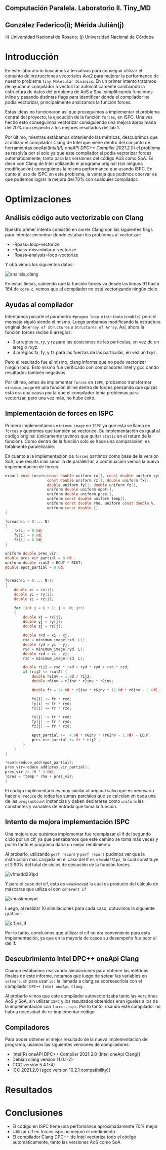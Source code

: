 ## Computación Paralela. Laboratorio II. Tiny_MD
## González Federico(i); Mérida Julián(j)

(i) Universidad Nacional de Rosario; (j) Universidad Nacional de Córdoba


# Introducción

En este laboratorio buscamos alternativas para conseguir utilizar el conjunto de instrucciones vectoriales Avx2 para mejorar la performance de nuestro problema `Tiny Molecular Dinamics`. En un primer intento tratamos de ayudar al compilador a vectorizar automáticamente cambiando la estructura de datos del problema de AoS a Soa, simplificando funciones inline y pasando distintas flags para identificar donde el compilador no podía vectorizar, principalmente analizamos la función forces.

Estas ideas no funcionaron así que proseguimos a implementar el problema central del proyecto, la ejecución de la función `forces`, en ISPC. Una vez hecho esto conseguimos vectorizar consiguiendo una mejora aproximada del 70% con respecto a los mejores resultados del lab 1.

Por último, mientras estábamos obteniendo las métricas, descubrimos que al utilizar el compilador Clang de Intel que viene dentro del conjunto de herramientas oneApi(_Intel(R) oneAPI DPC++ Compiler 2021.2.0_) el problema se resolvía por si solo ya que este compilador si podía vectorizar forces automáticamente, tanto para las versiones del código AoS como SoA. Es decir con Clang de Intel utilizando el programa original (sin ninguna modificación) conseguimos la misma performance que usando ISPC. En cunto al uso de ISPC en este problema, la ventaja que pudimos obervar es que podemos lograr la mejora del 70% con cualquier compilador.


# Optimizaciones

## Análisis código auto vectorizable con Clang

Nuestro primer intento consistió en correr Clang con las siguientes flags para intentar encontrar donde estaban los problemas al vectorizar:

* -Rpass=loop-vectorize
* -Rpass-missed=loop-vectorize
* -Rpass-analysis=loop-vectorize

Y obtuvimos los siguientes datos:

![analisis_clang](pictures/analisis_clang.png)

En estas líneas, sabiendo que la función forces va desde las líneas 91 hasta 164 de `core.c`, vemos que el compilador no está vectorizando ningún ciclo.

## Ayudas al compilador

Intentamos pasarle el parametro `#pragma loop distribute(enable)` pero el mensaje siguió siendo el mismo. Luego probamos modificando la estructura original de `Array of Structures` a `Structures of Array`. Así, ahora la función forces recibe 6 arreglos:

*  3 arreglos rx, ry, y rz para las posiciones de las particulas, en vez de un arreglo rxyz.
*  3 arreglos fx, fy, y fz para las fuerzas de las particulas, en vez un fxyz.

Pero el resultado fue el mismo, clang informa que no pudo vectorizar ningún loop. Esto mismo fue verificado con
compiladores intel y gcc dando resultados también negativos.

Por último, antes de implementar `forces` en `ISPC`, probamos transformar `minimum_image` en una función inline dentro de forces pensando que quizás esta era una causa por la que el compilador tenía problemas para vectorizar, pero una vez más, no hubo éxito.

## Implementación de forces en ISPC

Primero implementamos `minimum_image` en `ISPC` ya que esta se llama en `forces` y queremos que también se vectorice. Su implementación es igual al código original (únicamente tuvimos que quitar `static` en el return de la función). Como dentro de la función solo se hace una comparación, es totalmente paralelizable.

En cuanto a la implementación de `forces` partimos como base de la versión SoA, que resulta más sencilla de paralelizar, a continuación vemos la nueva implementación de forces.

```C
export void forces(const double uniform rx[], const double uniform ry[],
                   const double uniform rz[], double uniform fx[],
                   double uniform fy[], double uniform fz[],
                   uniform double uniform epot[],
                   uniform double uniform pres[],
                   uniform const double uniform temp[],
                   uniform const double rho, uniform const double V,
                   uniform const double L)
{

foreach(i = 0 ... N)
{
    fx[i] = 0.0d;
    fy[i] = 0.0d;
    fz[i] = 0.0d;
}

uniform double pres_vir;
double pres_vir_partial = 0.0d ;
uniform double rcut2 = RCUT * RCUT;
double epot_partial = 0.0d;


foreach(i = 0 ... N-1)
{
    double xi = rx[i];
    double yi = ry[i];
    double zi = rz[i];

    for (int j = i + 1; j <  N; j++)
    {
        double xj = rx[j];
        double yj = ry[j];
        double zj = rz[j];

        double rxd = xi - xj;
        rxd = minimum_image(rxd, L);
        double ryd = yi - yj;
        ryd = minimum_image(ryd, L);
        double rzd = zi - zj;
        rzd = minimum_image(rzd, L);

        double rij2 = rxd * rxd + ryd * ryd + rzd * rzd;
        if (rij2 <= rcut2) {
            double r2inv = 1.0d / rij2;
            double r6inv = r2inv * r2inv * r2inv;

            double fr = 24.0d * r2inv * r6inv * (2.0d * r6inv - 1.0d);

            fx[i] += fr * rxd;
            fy[i] += fr * ryd;
            fz[i] += fr * rzd;

            fx[j] -= fr * rxd;
            fy[j] -= fr * ryd;
            fz[j] -= fr * rzd;

            epot_partial +=  4.0d * r6inv * (r6inv - 1.0d) - ECUT;
            pres_vir_partial += fr * rij2 ;
        }
    }
}

*epot=reduce_add(epot_partial);
pres_vir=reduce_add(pres_vir_partial);
pres_vir /= (V * 3.0d);
*pres = *temp * rho + pres_vir;
}
```

El código implementado es muy similar al original salvo que es necesario hacer el `reduce` de todas las sumas parciales que se calculan en cada una de las `programCount` instancias y deben declararse como `uniform` las constantes y variables de entrada que toma la función.

## Intento de mejora implementación ISPC

Una mejora que quisimos implementar fue reemplazar el if del segundo ciclo por un cif, ya que pensabamos que este camino se toma más veces y por lo tanto el programa daría un mejor rendimiento.

Al probarlo, utilizando `perf record` y `perf report` pudimos ver que la instrucción más cargada en el caso del if es `vfmadd231pd`, la cual constituye el 3.90% del total de ciclos de ejecución de la función forces.

![vfmadd231pd](pictures/perf-with-if.png)

Y para el caso del cif, esta es `vmaskmovpd` la cual es producto del cálculo de máscaras que utiliza el con `coherent if`

![vmaskmovpd](pictures/perf-with-cif.png)

Luego, al realizar 10 simulaciones para cada caso, obtuvimos la siguiente gráfica:

![cif_vs_if](pictures/cif_vs_if.png)

Por lo tanto, concluimos que utilizar el cif no era conveniente para esta implementación, ya que en la mayoría de casos su desempeño fue peor al del if.


## Descubrimiento Intel DPC++ oneApi Clang

Cuando estábamos realizando simulaciones para obtener las métricas finales de este informe, notamos que luego de setear las variables en `setvars.sh` para usar `icc` la llamada a clang se sobreescribía con el compilador `DPC++ Intel oneApi Clang`.

Al probarlo vimos que este compilador autovectorizaba tanto las versiones AoS y SoA, sin utilizar `ISPC` y los resultados obtenidos eran iguales a los de la implementación con `forces.ispc`. Por lo tanto, usando este compilador no habría necesidad de re-implementar código.

## Compiladores

Para poder obtener el mejor resultado de la nueva implementacion del programa, usamos las siguientes versiones de compiladores:

* Intel(R) oneAPI DPC++ Compiler 2021.2.0 (Intel oneApi Clang)}
* Debian clang version 11.0.1-2}
* GCC versión 5.4.1-4}
* ICC 2021.2.0 (sgcc version 10.2.1 compatibility)}




# Resultados

# Conclusiones

*  El código en ISPC tiene una performance aproximadamente 70% mejor.
*  Utilizar cif en forces.ispc no mejoró el rendimiento.
*  El compilador Clang DPC++ de Intel vectoriza todo el código automáticamente, tanto las versiones AoS como SoA.

